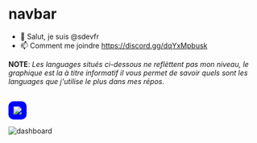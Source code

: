 # navbar
- 👋 Salut, je suis @sdevfr
- 📫 Comment me joindre https://discord.gg/dqYxMpbusk 

<!---
sdevfr/sdevfr is a ✨ special ✨ repository because its `README.md` (this file) appears on your GitHub profile.
You can click the Preview link to take a look at your changes.
--->

**NOTE**: *Les languages situés ci-dessous ne reflèttent pas mon niveau, le graphique est la à titre informatif il vous permet de savoir quels sont les languages que j'utilise le plus dans mes répos.*

<br>
<a href="https://github.com/sdevfr/">
  <img align="center" src="https://github-readme-stats.vercel.app/api/top-langs/?username=sdevfr&theme=jolly&layout=compact" style="background-color: blue; border-radius: 10px; padding: 10px;">
</a>

<!---
sdevfr/sdevfr is a ✨ special ✨ repository because its `README.md` (this file) appears on your GitHub profile.
You can click the Preview link to take a look at your changes.
--->

![dashboard](https://cdn.discordapp.com/attachments/1112535572163088414/1119673157016617026/image.png)
